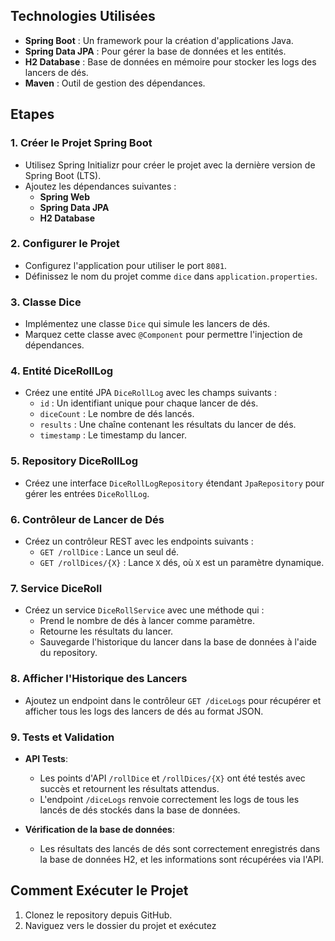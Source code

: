 ## Technologies Utilisées
- **Spring Boot** : Un framework pour la création d'applications Java.
- **Spring Data JPA** : Pour gérer la base de données et les entités.
- **H2 Database** : Base de données en mémoire pour stocker les logs des lancers de dés.
- **Maven** : Outil de gestion des dépendances.

## Etapes

### 1. Créer le Projet Spring Boot
- Utilisez Spring Initializr pour créer le projet avec la dernière version de Spring Boot (LTS).
- Ajoutez les dépendances suivantes :
    - **Spring Web**
    - **Spring Data JPA**
    - **H2 Database**

### 2. Configurer le Projet
- Configurez l'application pour utiliser le port `8081`.
- Définissez le nom du projet comme `dice` dans `application.properties`.

### 3. Classe Dice
- Implémentez une classe `Dice` qui simule les lancers de dés.
- Marquez cette classe avec `@Component` pour permettre l'injection de dépendances.

### 4. Entité DiceRollLog
- Créez une entité JPA `DiceRollLog` avec les champs suivants :
    - `id` : Un identifiant unique pour chaque lancer de dés.
    - `diceCount` : Le nombre de dés lancés.
    - `results` : Une chaîne contenant les résultats du lancer de dés.
    - `timestamp` : Le timestamp du lancer.

### 5. Repository DiceRollLog
- Créez une interface `DiceRollLogRepository` étendant `JpaRepository` pour gérer les entrées `DiceRollLog`.

### 6. Contrôleur de Lancer de Dés
- Créez un contrôleur REST avec les endpoints suivants :
    - `GET /rollDice` : Lance un seul dé.
    - `GET /rollDices/{X}` : Lance `X` dés, où `X` est un paramètre dynamique.

### 7. Service DiceRoll
- Créez un service `DiceRollService` avec une méthode qui :
    - Prend le nombre de dés à lancer comme paramètre.
    - Retourne les résultats du lancer.
    - Sauvegarde l'historique du lancer dans la base de données à l'aide du repository.

### 8. Afficher l'Historique des Lancers
- Ajoutez un endpoint dans le contrôleur `GET /diceLogs` pour récupérer et afficher tous les logs des lancers de dés au format JSON.

### 9. Tests et Validation
- **API Tests**:
    - Les points d'API `/rollDice` et `/rollDices/{X}` ont été testés avec succès et retournent les résultats attendus.
    - L'endpoint `/diceLogs` renvoie correctement les logs de tous les lancés de dés stockés dans la base de données.

- **Vérification de la base de données**:
    - Les résultats des lancés de dés sont correctement enregistrés dans la base de données H2, et les informations sont récupérées via l'API.

## Comment Exécuter le Projet
1. Clonez le repository depuis GitHub.
2. Naviguez vers le dossier du projet et exécutez 